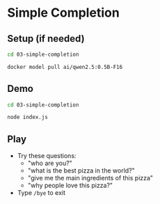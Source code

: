 # Simple Completion

## Setup (if needed)

```bash
cd 03-simple-completion
```

```bash
docker model pull ai/qwen2.5:0.5B-F16
```

## Demo

```bash
cd 03-simple-completion
```

```bash
node index.js
```

## Play

- Try these questions: 
  - "who are you?"
  - "what is the best pizza in the world?"
  - "give me the main ingredients of this pizza"
  - "why people love this pizza?"
- Type `/bye` to exit


